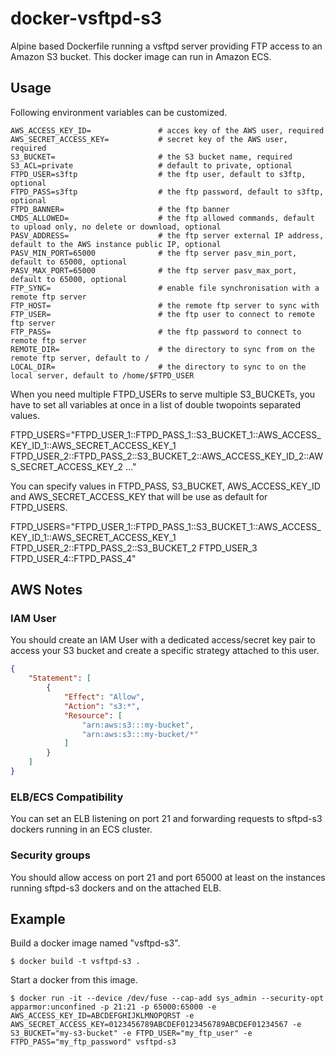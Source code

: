 # docker-vsftpd-s3

Alpine based Dockerfile running a vsftpd server providing FTP access to an Amazon S3 bucket.
This docker image can run in Amazon ECS.

## Usage

Following environment variables can be customized.

```shell
AWS_ACCESS_KEY_ID=               # acces key of the AWS user, required
AWS_SECRET_ACCESS_KEY=           # secret key of the AWS user, required
S3_BUCKET=                       # the S3 bucket name, required
S3_ACL=private                   # default to private, optional
FTPD_USER=s3ftp                  # the ftp user, default to s3ftp, optional
FTPD_PASS=s3ftp                  # the ftp password, default to s3ftp, optional
FTPD_BANNER=                     # the ftp banner
CMDS_ALLOWED=                    # the ftp allowed commands, default to upload only, no delete or download, optional
PASV_ADDRESS=                    # the ftp server external IP address, default to the AWS instance public IP, optional
PASV_MIN_PORT=65000              # the ftp server pasv_min_port, default to 65000, optional
PASV_MAX_PORT=65000              # the ftp server pasv_max_port, default to 65000, optional
FTP_SYNC=                        # enable file synchronisation with a remote ftp server
FTP_HOST=                        # the remote ftp server to sync with
FTP_USER=                        # the ftp user to connect to remote ftp server
FTP_PASS=                        # the ftp password to connect to remote ftp server
REMOTE_DIR=                      # the directory to sync from on the remote ftp server, default to /
LOCAL_DIR=                       # the directory to sync to on the local server, default to /home/$FTPD_USER
```

When you need multiple FTPD_USERs to serve multiple S3_BUCKETs, you have to set all variables at once in a list of double twopoints separated values.

FTPD_USERS="FTPD_USER_1::FTPD_PASS_1::S3_BUCKET_1::AWS_ACCESS_KEY_ID_1::AWS_SECRET_ACCESS_KEY_1 FTPD_USER_2::FTPD_PASS_2::S3_BUCKET_2::AWS_ACCESS_KEY_ID_2::AWS_SECRET_ACCESS_KEY_2 ..."

You can specify values in FTPD_PASS, S3_BUCKET, AWS_ACCESS_KEY_ID and AWS_SECRET_ACCESS_KEY that will be use as default for FTPD_USERS.

FTPD_USERS="FTPD_USER_1::FTPD_PASS_1::S3_BUCKET_1::AWS_ACCESS_KEY_ID_1::AWS_SECRET_ACCESS_KEY_1 FTPD_USER_2::FTPD_PASS_2::S3_BUCKET_2 FTPD_USER_3 FTPD_USER_4::FTPD_PASS_4"

## AWS Notes

### IAM User

You should create an IAM User with a dedicated access/secret key pair to access your S3 bucket and create a specific strategy attached to this user. 

```json
{
    "Statement": [
        {
            "Effect": "Allow",
            "Action": "s3:*",
            "Resource": [
                "arn:aws:s3:::my-bucket",
                "arn:aws:s3:::my-bucket/*"
            ]
        }
    ]
}
```

### ELB/ECS Compatibility

You can set an ELB listening on port 21 and forwarding requests to sftpd-s3 dockers running in an ECS cluster.

### Security groups

You should allow access on port 21 and port 65000 at least on the instances running sftpd-s3 dockers and on the attached ELB.

## Example

Build a docker image named "vsftpd-s3".

```shell
$ docker build -t vsftpd-s3 .
```

Start a docker from this image.

```shell
$ docker run -it --device /dev/fuse --cap-add sys_admin --security-opt apparmor:unconfined -p 21:21 -p 65000:65000 -e AWS_ACCESS_KEY_ID=ABCDEFGHIJKLMNOPQRST -e AWS_SECRET_ACCESS_KEY=0123456789ABCDEF0123456789ABCDEF01234567 -e S3_BUCKET="my-s3-bucket" -e FTPD_USER="my_ftp_user" -e FTPD_PASS="my_ftp_password" vsftpd-s3
```

